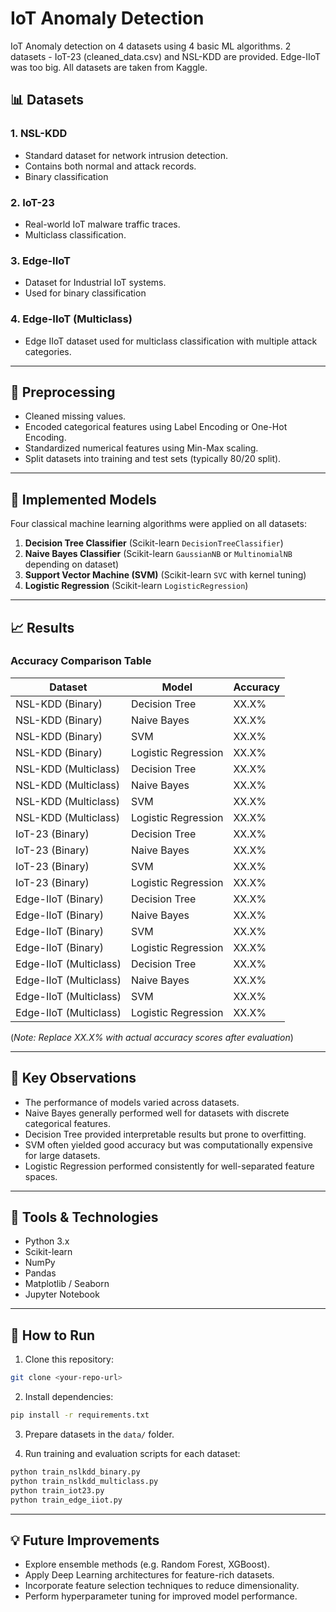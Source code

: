 # IoT Anomaly Detection
IoT Anomaly detection on 4 datasets using 4 basic ML algorithms.
2 datasets - IoT-23 (cleaned_data.csv) and NSL-KDD are provided. Edge-IIoT was too big. All datasets are taken from Kaggle.

## 📊 Datasets

### 1. **NSL-KDD**

* Standard dataset for network intrusion detection.
* Contains both normal and attack records.
* Binary classification

### 2. **IoT-23**

* Real-world IoT malware traffic traces.
* Multiclass classification.

### 3. **Edge-IIoT**

* Dataset for Industrial IoT systems.
* Used for binary classification

### 4. **Edge-IIoT (Multiclass)**

* Edge IIoT dataset used for multiclass classification with multiple attack categories.

---

## 🔧 Preprocessing

* Cleaned missing values.
* Encoded categorical features using Label Encoding or One-Hot Encoding.
* Standardized numerical features using Min-Max scaling.
* Split datasets into training and test sets (typically 80/20 split).

---

## 🧪 Implemented Models

Four classical machine learning algorithms were applied on all datasets:

1. **Decision Tree Classifier** (Scikit-learn `DecisionTreeClassifier`)
2. **Naive Bayes Classifier** (Scikit-learn `GaussianNB` or `MultinomialNB` depending on dataset)
3. **Support Vector Machine (SVM)** (Scikit-learn `SVC` with kernel tuning)
4. **Logistic Regression** (Scikit-learn `LogisticRegression`)

---

## 📈 Results

### Accuracy Comparison Table

| Dataset                | Model               | Accuracy |
| ---------------------- | ------------------- | -------- |
| NSL-KDD (Binary)       | Decision Tree       | XX.X%    |
| NSL-KDD (Binary)       | Naive Bayes         | XX.X%    |
| NSL-KDD (Binary)       | SVM                 | XX.X%    |
| NSL-KDD (Binary)       | Logistic Regression | XX.X%    |
| NSL-KDD (Multiclass)   | Decision Tree       | XX.X%    |
| NSL-KDD (Multiclass)   | Naive Bayes         | XX.X%    |
| NSL-KDD (Multiclass)   | SVM                 | XX.X%    |
| NSL-KDD (Multiclass)   | Logistic Regression | XX.X%    |
| IoT-23 (Binary)        | Decision Tree       | XX.X%    |
| IoT-23 (Binary)        | Naive Bayes         | XX.X%    |
| IoT-23 (Binary)        | SVM                 | XX.X%    |
| IoT-23 (Binary)        | Logistic Regression | XX.X%    |
| Edge-IIoT (Binary)     | Decision Tree       | XX.X%    |
| Edge-IIoT (Binary)     | Naive Bayes         | XX.X%    |
| Edge-IIoT (Binary)     | SVM                 | XX.X%    |
| Edge-IIoT (Binary)     | Logistic Regression | XX.X%    |
| Edge-IIoT (Multiclass) | Decision Tree       | XX.X%    |
| Edge-IIoT (Multiclass) | Naive Bayes         | XX.X%    |
| Edge-IIoT (Multiclass) | SVM                 | XX.X%    |
| Edge-IIoT (Multiclass) | Logistic Regression | XX.X%    |

(*Note: Replace XX.X% with actual accuracy scores after evaluation*)

---

## 📆 Key Observations

* The performance of models varied across datasets.
* Naive Bayes generally performed well for datasets with discrete categorical features.
* Decision Tree provided interpretable results but prone to overfitting.
* SVM often yielded good accuracy but was computationally expensive for large datasets.
* Logistic Regression performed consistently for well-separated feature spaces.

---

## 💾 Tools & Technologies

* Python 3.x
* Scikit-learn
* NumPy
* Pandas
* Matplotlib / Seaborn
* Jupyter Notebook

---

## 🔧 How to Run

1. Clone this repository:

```bash
git clone <your-repo-url>
```

2. Install dependencies:

```bash
pip install -r requirements.txt
```

3. Prepare datasets in the `data/` folder.

4. Run training and evaluation scripts for each dataset:

```bash
python train_nslkdd_binary.py
python train_nslkdd_multiclass.py
python train_iot23.py
python train_edge_iiot.py
```

---

## 💡 Future Improvements

* Explore ensemble methods (e.g. Random Forest, XGBoost).
* Apply Deep Learning architectures for feature-rich datasets.
* Incorporate feature selection techniques to reduce dimensionality.
* Perform hyperparameter tuning for improved model performance.

